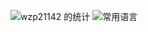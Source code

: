 ![wzp21142 的统计](https://github-readme-stats.vercel.app/api?username=wzp21142&count_private=true&show_icons=true)
![常用语言](https://github-readme-stats.vercel.app/api/top-langs/?username=wzp21142&layout=compact&langs_count=6)

<!--
wzp21142/wzp21142** is a ✨ _special_ ✨ repository because its `README.md` (this file) appears on your GitHub profile.
